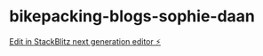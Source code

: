 # bikepacking-blogs-sophie-daan

[Edit in StackBlitz next generation editor ⚡️](https://stackblitz.com/~/github.com/daanhiemstra/bikepacking-blogs-sophie-daan)